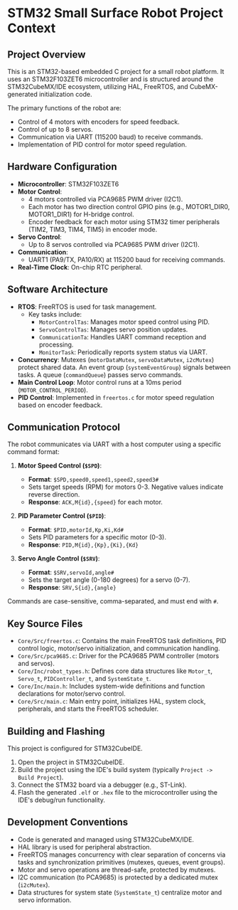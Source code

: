 # STM32 Small Surface Robot Project Context

## Project Overview

This is an STM32-based embedded C project for a small robot platform. It uses an STM32F103ZET6 microcontroller and is structured around the STM32CubeMX/IDE ecosystem, utilizing HAL, FreeRTOS, and CubeMX-generated initialization code.

The primary functions of the robot are:
- Control of 4 motors with encoders for speed feedback.
- Control of up to 8 servos.
- Communication via UART (115200 baud) to receive commands.
- Implementation of PID control for motor speed regulation.

## Hardware Configuration

- **Microcontroller**: STM32F103ZET6
- **Motor Control**:
  - 4 motors controlled via PCA9685 PWM driver (I2C1).
  - Each motor has two direction control GPIO pins (e.g., MOTOR1_DIR0, MOTOR1_DIR1) for H-bridge control.
  - Encoder feedback for each motor using STM32 timer peripherals (TIM2, TIM3, TIM4, TIM5) in encoder mode.
- **Servo Control**:
  - Up to 8 servos controlled via PCA9685 PWM driver (I2C1).
- **Communication**:
  - UART1 (PA9/TX, PA10/RX) at 115200 baud for receiving commands.
- **Real-Time Clock**: On-chip RTC peripheral.

## Software Architecture

- **RTOS**: FreeRTOS is used for task management.
  - Key tasks include:
    - `MotorControlTas`: Manages motor speed control using PID.
    - `ServoControlTas`: Manages servo position updates.
    - `CommunicationTa`: Handles UART command reception and processing.
    - `MonitorTask`: Periodically reports system status via UART.
- **Concurrency**: Mutexes (`motorDataMutex`, `servoDataMutex`, `i2cMutex`) protect shared data. An event group (`systemEventGroup`) signals between tasks. A queue (`commandQueue`) passes servo commands.
- **Main Control Loop**: Motor control runs at a 10ms period (`MOTOR_CONTROL_PERIOD`).
- **PID Control**: Implemented in `freertos.c` for motor speed regulation based on encoder feedback.

## Communication Protocol

The robot communicates via UART with a host computer using a specific command format:

1.  **Motor Speed Control (`$SPD`)**:
    *   **Format**: `$SPD,speed0,speed1,speed2,speed3#`
    *   Sets target speeds (RPM) for motors 0-3. Negative values indicate reverse direction.
    *   **Response**: `ACK,M{id},{speed}` for each motor.

2.  **PID Parameter Control (`$PID`)**:
    *   **Format**: `$PID,motorId,Kp,Ki,Kd#`
    *   Sets PID parameters for a specific motor (0-3).
    *   **Response**: `PID,M{id},{Kp},{Ki},{Kd}`

3.  **Servo Angle Control (`$SRV`)**:
    *   **Format**: `$SRV,servoId,angle#`
    *   Sets the target angle (0-180 degrees) for a servo (0-7).
    *   **Response**: `SRV,S{id},{angle}`

Commands are case-sensitive, comma-separated, and must end with `#`.

## Key Source Files

- `Core/Src/freertos.c`: Contains the main FreeRTOS task definitions, PID control logic, motor/servo initialization, and communication handling.
- `Core/Src/pca9685.c`: Driver for the PCA9685 PWM controller (motors and servos).
- `Core/Inc/robot_types.h`: Defines core data structures like `Motor_t`, `Servo_t`, `PIDController_t`, and `SystemState_t`.
- `Core/Inc/main.h`: Includes system-wide definitions and function declarations for motor/servo control.
- `Core/Src/main.c`: Main entry point, initializes HAL, system clock, peripherals, and starts the FreeRTOS scheduler.

## Building and Flashing

This project is configured for STM32CubeIDE.
1.  Open the project in STM32CubeIDE.
2.  Build the project using the IDE's build system (typically `Project -> Build Project`).
3.  Connect the STM32 board via a debugger (e.g., ST-Link).
4.  Flash the generated `.elf` or `.hex` file to the microcontroller using the IDE's debug/run functionality.

## Development Conventions

- Code is generated and managed using STM32CubeMX/IDE.
- HAL library is used for peripheral abstraction.
- FreeRTOS manages concurrency with clear separation of concerns via tasks and synchronization primitives (mutexes, queues, event groups).
- Motor and servo operations are thread-safe, protected by mutexes.
- I2C communication (to PCA9685) is protected by a dedicated mutex (`i2cMutex`).
- Data structures for system state (`SystemState_t`) centralize motor and servo information.